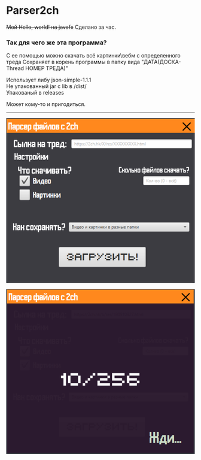 # Parser2ch
~~Мой Hello, world! на javafx~~
Сделано за час.


### Так для чего же эта программа?

С ее помощью можно скачать всё картинки\вебм с определенного треда
Сохраняет в корень программы в папку вида "ДАТА(ДОСКА- Thread НОМЕР ТРЕДА)"

Использует либу json-simple-1.1.1  
Не упакованный jar c lib в /dist/  
Упакованый в releases  


Может кому-то и пригодиться.  

* * *
![](Screenshot_1.png)

![](Screenshot_2.png)
